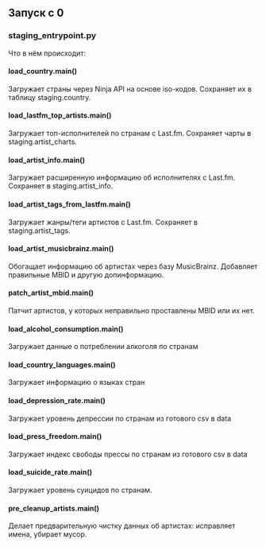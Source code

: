 ## Запуск с 0
### staging_entrypoint.py

Что в нём происходит:
#### load_country.main()
Загружает страны через Ninja API на основе iso-кодов.
Сохраняет их в таблицу staging.country.

#### load_lastfm_top_artists.main()
Загружает топ-исполнителей по странам с Last.fm.
Сохраняет чарты в staging.artist_charts.

#### load_artist_info.main()
Загружает расширенную информацию об исполнителях с Last.fm.
Сохраняет в staging.artist_info.

#### load_artist_tags_from_lastfm.main()
Загружает жанры/теги артистов с Last.fm.
Сохраняет в staging.artist_tags.

#### load_artist_musicbrainz.main()
Обогащает информацию об артистах через базу MusicBrainz.
Добавляет правильные MBID и другую допинформацию.

#### patch_artist_mbid.main()
Патчит артистов, у которых неправильно проставлены MBID или их нет.

#### load_alcohol_consumption.main()
Загружает данные о потреблении алкоголя по странам

#### load_country_languages.main()
Загружает информацию о языках стран

#### load_depression_rate.main()
Загружает уровень депрессии по странам из готового csv в data

#### load_press_freedom.main()
Загружает индекс свободы прессы по странам из готового csv в data

#### load_suicide_rate.main()
Загружает уровень суицидов по странам.

#### pre_cleanup_artists.main()
Делает предварительную чистку данных об артистах: исправляет имена, убирает мусор.